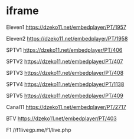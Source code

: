 # iframe

Eleven1
https://dzeko11.net/embedplayer/PT/1957

Eleven2
https://dzeko11.net/embedplayer/PT/1958

SPTV1
https://dzeko11.net/embedplayer/PT/406

SPTV2
https://dzeko11.net/embedplayer/PT/407

SPTV3
https://dzeko11.net/embedplayer/PT/408

SPTV4
https://dzeko11.net/embedplayer/PT/1138

SPTV5
https://dzeko11.net/embedplayer/PT/409

Canal11
https://dzeko11.net/embedplayer/PT/2717

BTV
https://dzeko11.net/embedplayer/PT/403

F1
//f1livegp.me/f1/live.php

